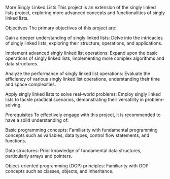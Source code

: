 More Singly Linked Lists
This project is an extension of the singly linked lists project, exploring more advanced concepts and functionalities of singly linked lists.

Objectives
The primary objectives of this project are:

Gain a deeper understanding of singly linked lists: Delve into the intricacies of singly linked lists, exploring their structure, operations, and applications.

Implement advanced singly linked list operations: Expand upon the basic operations of singly linked lists, implementing more complex algorithms and data structures.

Analyze the performance of singly linked list operations: Evaluate the efficiency of various singly linked list operations, understanding their time and space complexities.

Apply singly linked lists to solve real-world problems: Employ singly linked lists to tackle practical scenarios, demonstrating their versatility in problem-solving.

Prerequisites
To effectively engage with this project, it is recommended to have a solid understanding of:

Basic programming concepts: Familiarity with fundamental programming concepts such as variables, data types, control flow statements, and functions.

Data structures: Prior knowledge of fundamental data structures, particularly arrays and pointers.

Object-oriented programming (OOP) principles: Familiarity with OOP concepts such as classes, objects, and inheritance.
